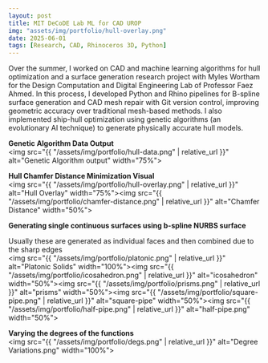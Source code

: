```yaml
---
layout: post
title: MIT DeCoDE Lab ML for CAD UROP
img: "assets/img/portfolio/hull-overlay.png"
date: 2025-06-01
tags: [Research, CAD, Rhinoceros 3D, Python]
---
```

Over the summer, I worked on CAD and machine learning algorithms for hull optimization and a surface generation research project with Myles Wortham for the Design Computation and Digital Engineering Lab of Professor Faez Ahmed. In this process, I developed Python and Rhino pipelines for B-spline surface generation and CAD mesh repair with Git version control, improving geometric accuracy over traditional mesh-based methods. I also implemented ship-hull optimization using genetic algorithms (an evolutionary AI technique) to generate physically accurate hull models.

**Genetic Algorithm Data Output**  
<img src="{{ "/assets/img/portfolio/hull-data.png" | relative_url }}" alt="Genetic Algorithm output" width="75%">

**Hull Chamfer Distance Minimization Visual**  
<img src="{{ "/assets/img/portfolio/hull-overlay.png" | relative_url }}" alt="Hull Overlay" width="75%"><img src="{{ "/assets/img/portfolio/chamfer-distance.png" | relative_url }}" alt="Chamfer Distance" width="50%">

**Generating single continuous surfaces using b-spline NURBS surface**

Usually these are generated as individual faces and then combined due to the sharp edges  
<img src="{{ "/assets/img/portfolio/platonic.png" | relative_url }}" alt="Platonic Solids" width="100%"><img src="{{ "/assets/img/portfolio/icosahedron.png" | relative_url }}" alt="icosahedron" width="50%"><img src="{{ "/assets/img/portfolio/prisms.png" | relative_url }}" alt="prisms" width="50%"><img src="{{ "/assets/img/portfolio/square-pipe.png" | relative_url }}" alt="square-pipe" width="50%"><img src="{{ "/assets/img/portfolio/half-pipe.png" | relative_url }}" alt="half-pipe.png" width="50%">  

**Varying the degrees of the functions**  
<img src="{{ "/assets/img/portfolio/degs.png" | relative_url }}" alt="Degree Variations.png" width="100%">
